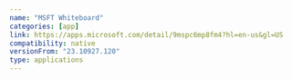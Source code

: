 ```yaml
---
name: "MSFT Whiteboard"
categories: [app]
link: https://apps.microsoft.com/detail/9mspc6mp8fm4?hl=en-us&gl=US
compatibility: native
versionFrom: "23.10927.120"
type: applications
---
```


